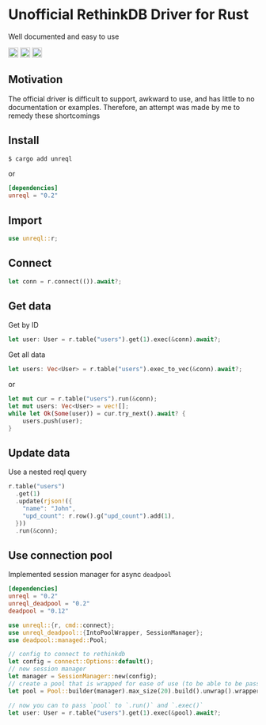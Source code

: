 # Unofficial RethinkDB Driver for Rust

Well documented and easy to use

[<img alt="github" src="https://img.shields.io/badge/github-vettich/un--rethinkdb--rs-8da0cb?style=for-the-badge&labelColor=555555&logo=github" height="20">](https://github.com/vettich/un-rethinkdb-rs)
[<img alt="crates.io" src="https://img.shields.io/crates/v/unreql.svg?style=for-the-badge&color=fc8d62&logo=rust" height="20">](https://crates.io/crates/unreql)
[<img alt="docs.rs" src="https://img.shields.io/badge/docs.rs-unreql-66c2a5?style=for-the-badge&labelColor=555555&logo=docs.rs" height="20">](https://docs.rs/unreql)

## Motivation

The official driver is difficult to support, awkward to use, and has little to no documentation or examples. Therefore, an attempt was made by me to remedy these shortcomings

## Install

```bash
$ cargo add unreql
```

or

```toml
[dependencies]
unreql = "0.2"
```

## Import

```rust
use unreql::r;
```

## Connect

```rust
let conn = r.connect(()).await?;
```

## Get data

Get by ID

```rust
let user: User = r.table("users").get(1).exec(&conn).await?;
```

Get all data

```rust
let users: Vec<User> = r.table("users").exec_to_vec(&conn).await?;
```

or

```rust
let mut cur = r.table("users").run(&conn);
let mut users: Vec<User> = vec![];
while let Ok(Some(user)) = cur.try_next().await? {
    users.push(user);
}
```

## Update data

Use a nested reql query

```rust
r.table("users")
  .get(1)
  .update(rjson!({
    "name": "John",
    "upd_count": r.row().g("upd_count").add(1),
  }))
  .run(&conn);
```

## Use connection pool

Implemented session manager for async `deadpool`

```toml
[dependencies]
unreql = "0.2"
unreql_deadpool = "0.2"
deadpool = "0.12"
```

```rust
use unreql::{r, cmd::connect};
use unreql_deadpool::{IntoPoolWrapper, SessionManager};
use deadpool::managed::Pool;

// config to connect to rethinkdb
let config = connect::Options::default();
// new session manager
let manager = SessionManager::new(config);
// create a pool that is wrapped for ease of use (to be able to be passed to `.run(&pool)`)
let pool = Pool::builder(manager).max_size(20).build().unwrap().wrapper();

// now you can to pass `pool` to `.run()` and `.exec()`
let user: User = r.table("users").get(1).exec(&pool).await?;
```
